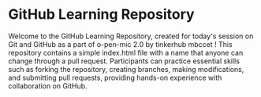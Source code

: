 # GitHub Learning Repository
Welcome to the GitHub Learning Repository, created for today's session on Git and GitHub as a part of o-pen-mic 2.0 by tinkerhub mbccet ! This repository contains a simple index.html file with a name that anyone can change through a pull request. Participants can practice essential skills such as forking the repository, creating branches, making modifications, and submitting pull requests, providing hands-on experience with collaboration on GitHub.

